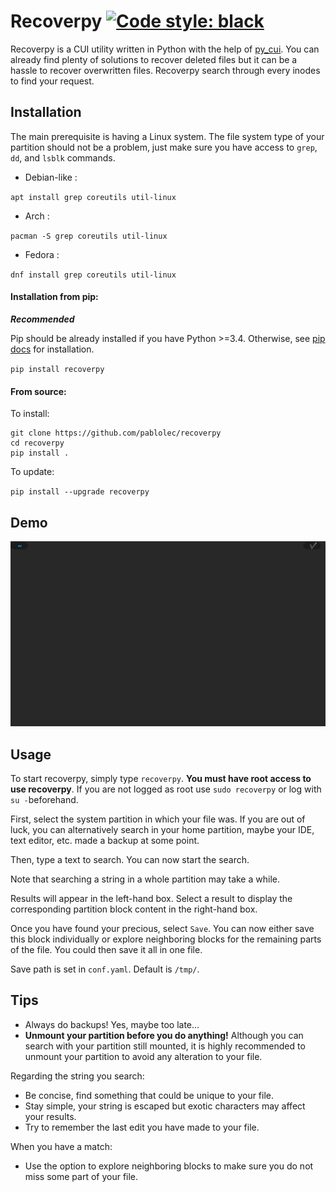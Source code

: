 # Recoverpy [![Code style: black](https://img.shields.io/badge/code%20style-black-000000.svg)](https://github.com/psf/black)

Recoverpy is a CUI utility written in Python with the help of [py_cui](https://github.com/jwlodek/py_cui "py_cui"). You can already find plenty of solutions to recover deleted files but it can be a hassle to recover overwritten files. Recoverpy search through every inodes to find your request.

## Installation

The main prerequisite is having a Linux system. The file system type of your partition should not be a problem, just make sure you have access to `grep`, `dd`, and `lsblk` commands.

- Debian-like :

`apt install grep coreutils util-linux`

- Arch :

`pacman -S grep coreutils util-linux`

- Fedora :

`dnf install grep coreutils util-linux`

#### Installation from pip:

**_Recommended_**

Pip should be already installed if you have Python >=3.4. Otherwise, see [pip docs](https://pip.pypa.io/en/stable/installing/ "pip docs") for installation.

`pip install recoverpy`

#### From source:

To install:

```
git clone https://github.com/pablolec/recoverpy
cd recoverpy
pip install .
```

To update:

`pip install --upgrade recoverpy`

## Demo

<p align="center">
    <img src="docs/assets/demo.gif">
</p>

## Usage

To start recoverpy, simply type `recoverpy`.
**You must have root access to use recoverpy**. If you are not logged as root use `sudo recoverpy` or log with `su -`beforehand.

First, select the system partition in which your file was. If you are out of luck, you can alternatively search in your home partition, maybe your IDE, text editor, etc. made a backup at some point.

Then, type a text to search. You can now start the search.

Note that searching a string in a whole partition may take a while.

Results will appear in the left-hand box. Select a result to display the corresponding partition block content in the right-hand box.

Once you have found your precious, select `Save`.
You can now either save this block individually or explore neighboring blocks for the remaining parts of the file. You could then save it all in one file.

Save path is set in `conf.yaml`. Default is `/tmp/`.

## Tips

- Always do backups! Yes, maybe too late...
- **Unmount your partition before you do anything!** Although you can search with your partition still mounted, it is highly recommended to unmount your partition to avoid any alteration to your file.

Regarding the string you search:

- Be concise, find something that could be unique to your file.
- Stay simple, your string is escaped but exotic characters may affect your results.
- Try to remember the last edit you have made to your file.

When you have a match:

- Use the option to explore neighboring blocks to make sure you do not miss some part of your file.
